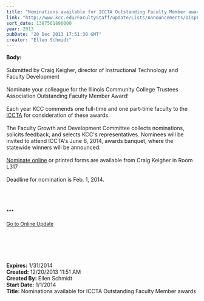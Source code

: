 ```yaml
---
title: "Nominations available for ICCTA Outstanding Faculty Member awards"
link: "http://www.kcc.edu/FacultyStaff/update/Lists/Announcements/DispForm.aspx?ID=1381"
sort_date: 1387561890000
year: 2013
pubDate: "20 Dec 2013 17:51:30 GMT"
creator: "Ellen Schmidt"
---
```


<div><b>Body:</b> <div class="ExternalClass3DA276A1745D47A9A5539FA6CEB88F0C"><div> </div>
<div>Submitted by Craig Keigher, director of Instructional Technology and Faculty Development</div>
<div> </div>
<div>Nominate your colleague for the Illinois Community College Trustees Association Outstanding Faculty Member Award!</div>
<div><br />Each year KCC commends one full-time and one part-time faculty to the <a href="http://www.communitycolleges.org/">ICCTA</a> for consideration of these awards.</div>
<div><br />The Faculty Growth and Development Committee collects nominations, solicits feedback, and selects KCC's representatives. Nominees will be invited to attend ICCTA's June 6, 2014, awards banquet, where the statewide winners will be announced.</div>
<div><br /><a href="/FacultyStaff/departments/ktlc/Pages/outstandingfacultynomination.aspx">Nominate online</a> or printed forms are available from Craig Keigher in Room L317<br /><br />Deadline for nomination is Feb. 1, 2014.</div>
<div> </div>
<div> </div>
<div><br /> </div>
<div><font size="2">***</font></div>
<div><font size="2"></font> </div>
<div><font size="2"></font></div>
<div><font size="2"></font></div>
<div><font size="2"></font></div>
<div><font size="2"></font></div>
<div><font size="2"></font></div>
<div><font size="2"></font></div>
<div><font size="2"></font></div>
<div><font size="2"></font></div>
<div><a href="/FacultyStaff/update/Pages/dailyupdate.aspx"><font size="2">Go to Online Update</font></a></div>
<p> </p>
<p> </p>
<div><br /></div></div></div>
<div><b>Expires:</b> 1/31/2014</div>
<div><b>Created:</b> 12/20/2013 11:51 AM</div>
<div><b>Created By:</b> Ellen Schmidt</div>
<div><b>Start Date:</b> 1/1/2014</div>
<div><b>Title:</b> Nominations available for ICCTA Outstanding Faculty Member awards</div>
